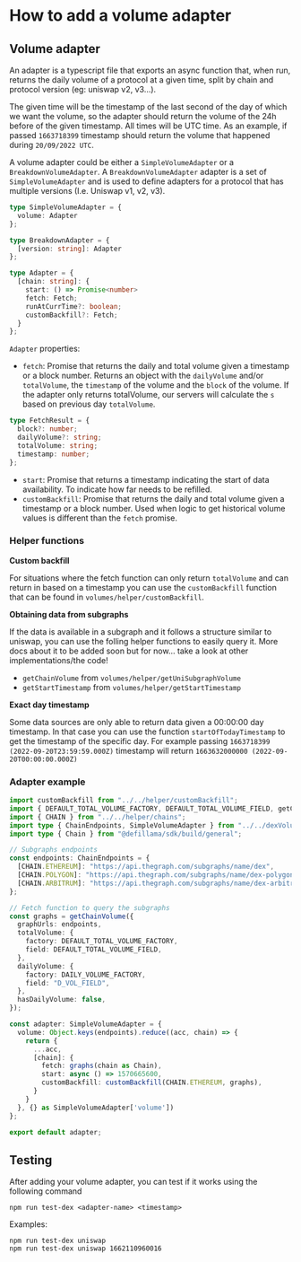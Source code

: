 # How to add a volume adapter

## Volume adapter

An adapter is a typescript file that exports an async function that, when run, returns the daily volume of a protocol at a given time, split by chain and protocol version (eg: uniswap v2, v3...).

The given time will be the timestamp of the last second of the day of which we want the volume, so the adapter should return the volume of the 24h before of the given timestamp. All times will be UTC time. As an example, if passed `1663718399` timestamp should return the volume that happened during `20/09/2022 UTC`.

A volume adapter could be either a `SimpleVolumeAdapter` or a `BreakdownVolumeAdapter`. A `BreakdownVolumeAdapter` adapter is a set of `SimpleVolumeAdapter` and is used to define adapters for a protocol that has multiple versions (I.e. Uniswap v1, v2, v3).

```typescript
type SimpleVolumeAdapter = {
  volume: Adapter
};

type BreakdownAdapter = {
  [version: string]: Adapter
};

type Adapter = {
  [chain: string]: {
    start: () => Promise<number>
    fetch: Fetch;
    runAtCurrTime?: boolean;
    customBackfill?: Fetch;
  }
};
```

`Adapter` properties:

* `fetch`: Promise that returns the daily and total volume given a timestamp or a block number. Returns an object with the `dailyVolume` and/or `totalVolume`, the `timestamp` of the volume and the `block` of the volume. If the adapter only returns totalVolume, our servers will calculate the `s` based on previous day `totalVolume`.

```typescript
type FetchResult = {
  block?: number;
  dailyVolume?: string;
  totalVolume: string;
  timestamp: number;
};
```

* `start`: Promise that returns a timestamp indicating the start of data availability. To indicate how far needs to be refilled.
* `customBackfill`: Promise that returns the daily and total volume given a timestamp or a block number. Used when logic to get historical volume values is different than the `fetch` promise.

### Helper functions

**Custom backfill**

For situations where the fetch function can only return `totalVolume` and can return in based on a timestamp you can use the `customBackfill` function that can be found in `volumes/helper/customBackfill`.

**Obtaining data from subgraphs**

If the data is available in a subgraph and it follows a structure similar to uniswap, you can use the folling helper functions to easily query it. More docs about it to be added soon but for now... take a look at other implementations/the code!

* `getChainVolume` from `volumes/helper/getUniSubgraphVolume`
* `getStartTimestamp` from `volumes/helper/getStartTimestamp`

**Exact day timestamp**

Some data sources are only able to return data given a 00:00:00 day timestamp. In that case you can use the function `startOfTodayTimestamp` to get the timestamp of the specific day. For example passing `1663718399 (2022-09-20T23:59:59.000Z)` timestamp will return `1663632000000 (2022-09-20T00:00:00.000Z)`

### Adapter example

```typescript
import customBackfill from "../../helper/customBackfill";
import { DEFAULT_TOTAL_VOLUME_FACTORY, DEFAULT_TOTAL_VOLUME_FIELD, getChainVolume } from "../../helper/getUniSubgraphVolume";
import { CHAIN } from "../../helper/chains";
import type { ChainEndpoints, SimpleVolumeAdapter } from "../../dexVolume.type";
import type { Chain } from "@defillama/sdk/build/general";

// Subgraphs endpoints
const endpoints: ChainEndpoints = {
  [CHAIN.ETHEREUM]: "https://api.thegraph.com/subgraphs/name/dex",
  [CHAIN.POLYGON]: "https://api.thegraph.com/subgraphs/name/dex-polygon",
  [CHAIN.ARBITRUM]: "https://api.thegraph.com/subgraphs/name/dex-arbitrum",
};

// Fetch function to query the subgraphs
const graphs = getChainVolume({
  graphUrls: endpoints,
  totalVolume: {
    factory: DEFAULT_TOTAL_VOLUME_FACTORY,
    field: DEFAULT_TOTAL_VOLUME_FIELD,
  },
  dailyVolume: {
    factory: DAILY_VOLUME_FACTORY,
    field: "D_VOL_FIELD",
  },
  hasDailyVolume: false,
});

const adapter: SimpleVolumeAdapter = {
  volume: Object.keys(endpoints).reduce((acc, chain) => {
    return {
      ...acc,
      [chain]: {
        fetch: graphs(chain as Chain),
        start: async () => 1570665600,
        customBackfill: customBackfill(CHAIN.ETHEREUM, graphs),
      }
    }
  }, {} as SimpleVolumeAdapter['volume'])
};

export default adapter;
```

## Testing

After adding your volume adapter, you can test if it works using the following command

`npm run test-dex <adapter-name> <timestamp>`

Examples:

```
npm run test-dex uniswap
npm run test-dex uniswap 1662110960016
```
